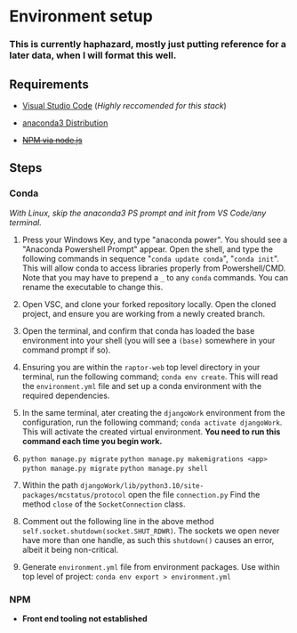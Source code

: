 # Environment setup

### This is currently haphazard, mostly just putting reference for a later data, when I will format this well.

## **Requirements**

- [Visual Studio Code](https://code.visualstudio.com/) (*Highly reccomended for this stack*)

- [anaconda3 Distribution](https://www.anaconda.com/products/distribution)

- ~~[NPM via node.js](https://nodejs.org/en/download/)~~

## **Steps**

### Conda

*With Linux, skip the anaconda3 PS prompt and init from VS Code/any terminal.*

1) Press your Windows Key, and type "anaconda power". You should see a "Anaconda Powershell Prompt" appear. Open the shell, and type the following commands in sequence "`conda update conda`", "`conda init`". This will allow conda to access libraries properly from Powershell/CMD. Note that you may have to prepend a `_` to any `conda` commands. You can rename the executable to change this.

2) Open VSC, and clone your forked repository locally. Open the cloned project, and ensure you are working from a newly created branch.

3) Open the terminal, and confirm that conda has loaded the base environment into your shell (you will see a `(base)` somewhere in your command prompt if so).

4) Ensuring you are within the `raptor-web` top level directory in your terminal, run the following command; `conda env create`. This will read the `environment.yml` file and set up a conda environment with the required dependencies.

5) In the same terminal, ater creating the `djangoWork` environment from the configuration, run the following command; `conda activate djangoWork`. This will activate the created virtual environment. __You need to run this command each time you begin work.__

6) `python manage.py migrate` `python manage.py makemigrations <app>` `python manage.py migrate` `python manage.py shell`

7) Within the path `djangoWork/lib/python3.10/site-packages/mcstatus/protocol` open the file `connection.py` Find the method `close` of the `SocketConnection` class.

8) Comment out the following line in the above method `self.socket.shutdown(socket.SHUT_RDWR)`. The sockets we open never have more than one handle, as such this `shutdown()` causes an error, albeit it being non-critical.

9) Generate `environment.yml` file from environment packages. Use within top level of project: `conda env export > environment.yml`
### NPM

- **Front end tooling not established**
